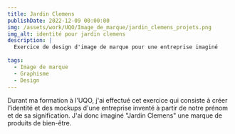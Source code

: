 ```yaml
---
title: Jardin Clemens
publishDate: 2022-12-09 00:00:00
img: /assets/work/UQO/Image_de_marque/jardin_clemens_projets.png
img_alt: identité pour jardin clemens
description: |
  Exercice de design d'image de marque pour une entreprise imaginé
  
tags:
  - Image de marque
  - Graphisme
  - Design
---
```


Durant ma formation à l'UQO, j'ai effectué cet exercice qui consiste à créer l'identité et des mockups d'une entreprise inventé à partir de notre prénom et de sa signification. J'ai donc imaginé "Jardin Clemens" une marque de produits de bien-être.
